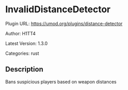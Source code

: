 # InvalidDistanceDetector

Plugin URL: https://umod.org/plugins/distance-detector

Author: H1TT4

Latest Version: 1.3.0

Categories: rust

## Description

Bans suspicious players based on weapon distances
